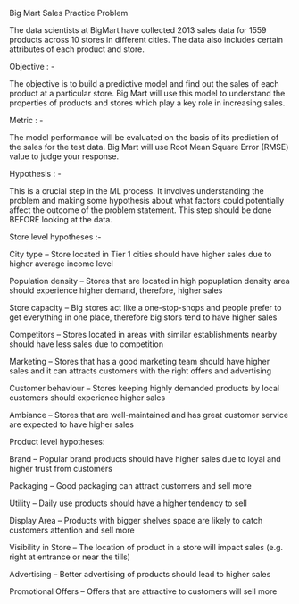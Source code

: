 Big Mart Sales Practice Problem

The data scientists at BigMart have collected 2013 sales data for 1559 products across 10 stores in different cities. The data also includes certain attributes of each product and store.

Objective : -

The objective is to build a predictive model and find out the sales of each product at a particular store. Big Mart will use this model to understand the properties of products and stores which play a key role in increasing sales.

Metric : -

The model performance will be evaluated on the basis of its prediction of the sales for the test data. Big Mart will use Root Mean Square Error (RMSE) value to judge your response.

Hypothesis : -

This is a crucial step in the ML process. It involves understanding the problem and making some hypothesis about what factors could potentially affect the outcome of the problem statement. This step should be done BEFORE looking at the data.

Store level hypotheses :-

City type – Store located in Tier 1 cities should have higher sales due to higher average income level

Population density – Stores that are located in high popuplation density area should experience higher demand, therefore, higher sales

Store capacity – Big stores act like a one-stop-shops and people prefer to get everything in one place, therefore big stors tend to have higher sales

Competitors – Stores located in areas with similar establishments nearby should have less sales due to competition

Marketing – Stores that has a good marketing team should have higher sales and it can attracts customers with the right offers and advertising

Customer behaviour – Stores keeping highly demanded products by local customers should experience higher sales

Ambiance – Stores that are well-maintained and has great customer service are expected to have higher sales

Product level hypotheses:

Brand – Popular brand products should have higher sales due to loyal and higher trust from customers

Packaging – Good packaging can attract customers and sell more

Utility – Daily use products should have a higher tendency to sell

Display Area – Products with bigger shelves space are likely to catch customers attention and sell more

Visibility in Store – The location of product in a store will impact sales (e.g. right at entrance or near the tills)

Advertising – Better advertising of products should lead to higher sales

Promotional Offers – Offers that are attractive to customers will sell more
